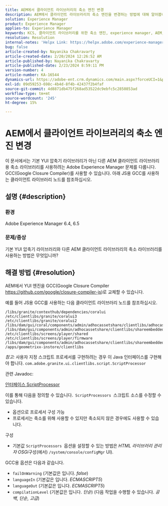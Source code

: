 ```yaml
---
title: AEM에서 클라이언트 라이브러리의 축소 엔진 변경
description: AEM에서 클라이언트 라이브러리의 축소 엔진을 변경하는 방법에 대해 알아봅니다. YUI 엔진을 Google Closure Compiler로 교체합니다.
solution: Experience Manager
product: Experience Manager
applies-to: Experience Manager
keywords: KCS, 클라이언트 라이브러리를 위한 축소 엔진, experience manager, AEM, YUI 압축기, GCC, Google Closure Compiler
resolution: Resolution
internal-notes: 'Helpx Link: https://helpx.adobe.com/experience-manager/kb/how-to-change-the-minification-engine-for-client-libraries-in-AEM.html'
bug: false
article-created-by: Nayanika Chakravarty
article-created-date: 2/20/2024 12:26:52 AM
article-published-by: Nayanika Chakravarty
article-published-date: 2/23/2024 8:59:11 PM
version-number: 4
article-number: KA-16544
dynamics-url: https://adobe-ent.crm.dynamics.com/main.aspx?forceUCI=1&pagetype=entityrecord&etn=knowledgearticle&id=0e953abb-86cf-ee11-9079-6045bd006239
exl-id: 09d59253-698c-4b4d-8f4b-42437f2b4faf
source-git-commit: 4d8871db475f268ad53522dc9ebfc5c2850853ad
workflow-type: tm+mt
source-wordcount: '245'
ht-degree: 15%

---
```


# AEM에서 클라이언트 라이브러리의 축소 엔진 변경


이 문서에서는 기본 YUI 압축기 라이브러리가 아닌 다른 AEM 클라이언트 라이브러리용 축소 라이브러리를 사용하려는 Adobe Experience Manager 문제를 다룹니다. GCC(Google Closure Compiler)를 사용할 수 있습니다. 아래 JS용 GCC를 사용하는 클라이언트 라이브러리 노드를 참조하십시오.

## 설명 {#description}


### <b>환경</b>

Adobe Experience Manager 6.4, 6.5

### <b>문제/증상</b>

기본 YUI 압축기 라이브러리와 다른 AEM 클라이언트 라이브러리의 축소 라이브러리를 사용하는 방법은 무엇입니까?


## 해결 방법 {#resolution}


AEM에서 YUI 엔진을 GCC(Google Closure Compiler https://github.com/google/closure-compiler-js)로 교체할 수 있습니다.

예를 들어 JS용 GCC를 사용하는 다음 클라이언트 라이브러리 노드를 참조하십시오.


```
/libs/granite/contexthub/dependencies/coralui
/etc/clientlibs/granite/coralui3
/etc/clientlibs/granite/coralui2
/libs/dam/gui/coral/components/admin/adhocassetshare/clientlibs/adhocassetshare
/libs/dam/gui/components/admin/adhocassetshare/clientlibs/shareembedded
/etc/clientlibs/screens/player/shared
/etc/clientlibs/screens/player/firmware
/libs/dam/gui/components/admin/adhocassetshare/clientlibs/shareembeddedpreview
/apps/geometrixx-instore/clientlibs
```


*참고:* 사용자 지정 스크립트 프로세서를 구현하려는 경우 이 Java 인터페이스를 구현해야 합니다.
`com.adobe.granite.ui.clientlibs.script.ScriptProcessor`

관련 Javadoc:

[인터페이스 ScriptProcessor](https://helpx.adobe.com/kr/experience-manager/6-5/sites/developing/using/reference-materials/javadoc/com/adobe/granite/ui/clientlibs/script/ScriptProcessor.html)

이를 통해 다음을 정의할 수 있습니다.` ScriptProcessors `스크립트 소스를 수정할 수 있습니다.

- 옵션으로 프로세서 구성 가능
- 프로세서는 축소를 위해 사용할 수 있지만 축소되지 않은 경우에도 사용할 수 있습니다.


구성

- 기본값 `ScriptProcessors `옵션을 설정할 수 있는 방법은 *HTML 라이브러리 관리자 OSGi*&#x200B;구성(에서) `/system/console/configMgr` UI).


GCC용 옵션은 다음과 같습니다.

- `failOnWarning` (기본값은 입니다. *false*)
- `languageIn` (기본값은 입니다. *ECMASCRIPT5*)
- `languageOut` (기본값은 입니다. *ECMASCRIPT5*)
- `compilationLevel` (기본값은 입니다. *단순*) (다음 작업을 수행할 수 있습니다. *공백*, *단순*, *고급*)
